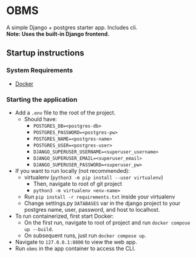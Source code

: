# OBMS
A simple Django + postgres starter app. Includes cli. </br>
**Note: Uses the built-in Django frontend.**

## Startup instructions
### System Requirements
- [Docker](https://www.docker.com/products/docker-desktop/)

### Starting the application
- Add a `.env` file to the root of the project.
    - Should have:
        - `POSTGRES_DB=<postgres-db>`
        - `POSTGRES_PASSWORD=<postgres-pw>`
        - `POSTGRES_NAME=<postgres-name>`
        - `POSTGRES_USER=<postgres-user>`
        - `DJANGO_SUPERUSER_USERNAME=<superuser_username>`
        - `DJANGO_SUPERUSER_EMAIL=<superuser_email>`
        - `DJANGO_SUPERUSER_PASSWORD=<superuser_pw>`
- If you want to run locally (not recommended):
    - virtualenv (`python3 -m pip install --user virtualenv`)
        - Then, navigate to root of git project
        - `python3 -m virtualenv <env-name>`
    - Run `pip install -r requirements.txt` inside your virtualenv
    - Change settings.py `DATABASES` var in the django project to your postgres name, user, password, and host to localhost.
- To run containerized, first start Docker:
    - On the first run, navigate to root of project and run `docker compose up --build`.
    - On subsequent runs, just run `docker compose up`.
- Navigate to `127.0.0.1:8000` to view the web app.
- Run `obms` in the app container to access the CLI.
